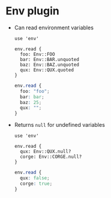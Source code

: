 # Env plugin

- Can read environment variables

  ~~~ lay
  use 'env'

  env.read {
    foo: Env::FOO
    bar: Env::BAR.unquoted
    baz: Env::BAZ.unquoted
    qux: Env::QUX.quoted
  }
  ~~~

  ~~~ css
  env.read {
    foo: "foo";
    bar: bar;
    baz: 25;
    qux: "";
  }
  ~~~

- Returns `null` for undefined variables

  ~~~ lay
  use 'env'

  env.read {
    qux: Env::QUX.null?
    corge: Env::CORGE.null?
  }
  ~~~

  ~~~ css
  env.read {
    qux: false;
    corge: true;
  }
  ~~~
